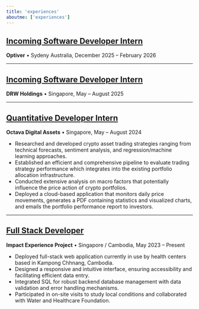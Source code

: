 ```yaml
---
title: 'experiences'
aboutme: ['experiences']
---
```


## <a href="https://optiver.com/" class="redirect-link-title" target="_blank">Incoming Software Developer Intern</a>  
**Optiver** • Sydeny Australia, December 2025 – February 2026  

<hr>

## <a href="https://drw.com/" class="redirect-link-title" target="_blank">Incoming Software Developer Intern</a>  
**DRW Holdings** • Singapore, May – August 2025  

<hr>

## <a href="https://octava.sg/" class="redirect-link-title" target="_blank">Quantitative Developer Intern</a>  
**Octava Digital Assets** • Singapore, May – August 2024  

- Researched and developed crypto asset trading strategies ranging from technical forecasts, sentiment analysis, and regression/machine learning approaches.  
- Established an efficient and comprehensive pipeline to evaluate trading strategy performance which integrates into the existing portfolio allocation infrastructure.  
- Conducted extensive analysis on macro factors that potentially influence the price action of crypto portfolios.  
- Deployed a cloud-based application that monitors daily price movements, generates a PDF containing statistics and visualized charts, and emails the portfolio performance report to investors.  

<hr>

## <a href="https://github.com/alfaloo/iex" class="redirect-link-title" target="_blank">Full Stack Developer</a>  
**Impact Experience Project** • Singapore / Cambodia, May 2023 – Present  

- Deployed full-stack web application currently in use by health centers based in Kampong Chhnang, Cambodia.  
- Designed a responsive and intuitive interface, ensuring accessibility and facilitating efficient data entry.  
- Integrated SQL for robust backend database management with data validation and error handling mechanisms.  
- Participated in on-site visits to study local conditions and collaborated with Water and Healthcare Foundation.  
